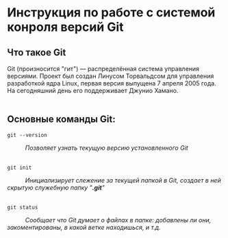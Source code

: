 # **Инструкция по работе с системой конроля версий Git**

## Что такое Git
Git (произносится "гит") — распределённая система управления версиями. Проект был создан Линусом Торвальдсом для управления разработкой ядра Linux, первая версия выпущена 7 апреля 2005 года. На сегодняшний день его поддерживает Джунио Хамано.
<br><br>
## __Основные команды Git:__


    git --version
&emsp;&emsp;&emsp;_Позволяет узнать текущую версию установленного Git_
<br><br>

    git init
&emsp;&emsp;&emsp;_Инициализирует слежение за текущей папкой в Git, создает в ней скрытую служебную папку "**.git**"_
<br><br>

    git status
&emsp;&emsp;&emsp;_Сообщает что Git думает о файлах в папке: добавлены ли они, закоментированы, в какой ветке находишься, и т.д._
<br><br>